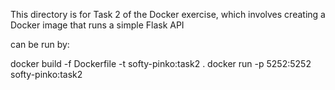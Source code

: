 This directory is for Task 2 of the Docker exercise,
which involves creating a Docker image that runs a simple Flask API

can be run by:

docker build -f Dockerfile -t softy-pinko:task2 .
docker run -p 5252:5252 softy-pinko:task2